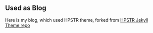 Used as Blog
------------

Here is my blog, which used HPSTR theme, forked from [HPSTR Jekyll Theme repo](https://github.com/mmistakes/hpstr-jekyll-theme/fork)